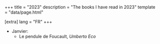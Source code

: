 +++
title = "2023"
description = "The books I have read in 2023"
template = "data/page.html"

[extra]
lang = "FR"
+++

* Janvier:
    * Le pendule de Foucault, *Umberto Eco*
